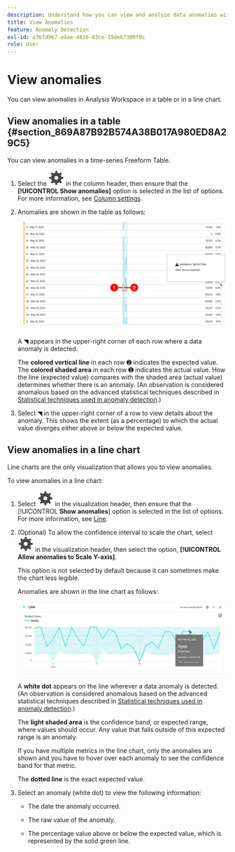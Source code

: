 ```yaml
---
description: Understand how you can view and analyze data anomalies within Analysis Workspace.
title: View Anomalies
feature: Anomaly Detection
exl-id: a76fd967-e4ae-4616-83ce-19de67300f0c
role: User
---
```


# View anomalies

You can view anomalies in Analysis Workspace in a table or in a line chart.

## View anomalies in a table {#section_869A87B92B574A38B017A980ED8A29C5}

You can view anomalies in a time-series Freeform Table.

1. Select the ![Setting](/help/assets/icons/Setting.svg) in the column header, then ensure that the **[!UICONTROL Show anomalies]** option is selected in the list of options. For more information, see [Column settings](/help/analysis-workspace/visualizations/freeform-table/column-row-settings/column-settings.md).

1. Anomalies are shown in the table as follows:

   ![Anomalies detected](assets/anomaly-detected.png)

   A ◥ appears in the upper-right corner of each row where a data anomaly is detected.

   The **colored vertical line** in each row ➋ indicates the expected value. The **colored shaded area** in each row ➊ indicates the actual value. How the line (expected value) compares with the shaded area (actual value) determines whether there is an anomaly. (An observation is considered anomalous based on the advanced statistical techniques described in [Statistical techniques used in anomaly detection](/help/analysis-workspace/c-anomaly-detection/statistics-anomaly-detection.md).)

1. Select ◥ in the upper-right corner of a row to view details about the anomaly. This shows the extent (as a percentage) to which the actual value diverges either above or below the expected value.

## View anomalies in a line chart

Line charts are the only visualization that allows you to view anomalies.

To view anomalies in a line chart:

1. Select ![Setting](/help/assets/icons/Setting.svg) in the visualization header, then ensure that the [!UICONTROL **Show anomalies**] option is selected in the list of options. For more information, see [Line](/help/analysis-workspace/visualizations/line.md).

1. (Optional) To allow the confidence interval to scale the chart, select ![Setting](/help/assets/icons/Setting.svg) in the visualization header, then select the option, **[!UICONTROL Allow anomalies to Scale Y-axis]**. 

   This option is not selected by default because it can sometimes make the chart less legible.
   
   Anomalies are shown in the line chart as follows:

   ![Anomaly detected line visualization](assets/anomaly-detected-line.png)
   
   A **white dot** appears on the line wherever a data anomaly is detected. (An observation is considered anomalous based on the advanced statistical techniques described in [Statistical techniques used in anomaly detection](/help/analysis-workspace/c-anomaly-detection/statistics-anomaly-detection.md).)

   The **light shaded area** is the confidence band, or expected range, where values should occur. Any value that falls outside of this expected range is an anomaly. 

   If you have multiple metrics in the line chart, only the anomalies are shown and you have to hover over each anomaly to see the confidence band for that metric. 

   The **dotted line** is the exact expected value.

1. Select an anomaly (white dot) to view the following information:

   * The date the anomaly occurred.
   
   * The raw value of the anomaly. 
   
   * The percentage value above or below the expected value, which is represented by the solid green line.

   






<!--
# View anomalies in Analysis Workspace

You can view anomalies in a table or in a line chart.

## View anomalies in a table {#table}

You can view anomalies in a time-series Freeform Table.

1. Select the column settings icon in the column header, then ensure that the [!UICONTROL **Anomalies**] option is selected in the list of options. For more information, see [Column settings](/help/analysis-workspace/visualizations/freeform-table/column-row-settings/column-settings.md).

1. Click away from the settings menu to view the updated table.

   ![An anomaly detection notification indicating 15% below expected.](assets/anomaly_detected.png)

1. Anomalies are shown in the table as follows:

   A **dark gray triangle** appears in the upper-right corner of each row where a data anomaly is detected.

   The colored **vertical line** in each row indicates the expected value. The colored **shaded area** in each row indicates the actual value. How the line (expected value) compares with the shaded area (actual value) determines whether there is an anomaly. (An observation is considered anomolous based on the advanced statistical techniques described in [Statistical techniques used in anomaly detection](/help/analysis-workspace/c-anomaly-detection/statistics-anomaly-detection.md).)

1. Select the gray triangle in the upper-right corner of a row to view details about the anomaly. This shows the extent (as a percentage) to which the actual value diverges either above or below the expected value.

## View anomalies in a line chart {#line-chart}

A Line chart is the only visualization that allows you to view anomalies.

To view anomalies in a line chart:

1. Select the settings icon in the visualization header, then ensure that the [!UICONTROL **Show anomalies**] option is selected in the list of options. For more information, see [Line](/help/analysis-workspace/visualizations/line.md).

1. (Optional) To allow the confidence interval to scale the chart, select the settings icon in the visualization header, then select the option, **[!UICONTROL Allow anomalies to Scale Y-axis]**. 

   This option is not selected by default because it can sometimes make the chart less legible.
   
1. Click away from the settings menu to view the updated line chart.

      ![A line chart with an anomaly detected message indicating 15% above expected.](assets/anomaly_linechart.png)

   Anomalies are shown in the line chart as follows:
   
   A **white dot** appears on the line wherever a data anomaly is detected. (An observation is considered anomolous based on the advanced statistical techniques described in [Statistical techniques used in anomaly detection](/help/analysis-workspace/c-anomaly-detection/statistics-anomaly-detection.md).)

   The **light shaded area** is the confidence band, or expected range, where values should occur. Any value that falls outside of this expected range is an anomaly. 

   If you have multiple metrics in the line chart, only the anomalies are shown and you have to hover over each anomaly to see the confidence band for that metric. 

   The **dotted line** is the exact expected value.

1. Click an anomaly (white dot) to view the following information:

   * The date the anomaly occurred 
   
   * The raw value of the anomaly 
   
   * The percentage value above or below the expected value, which is represented by the solid green line.
   
-->
